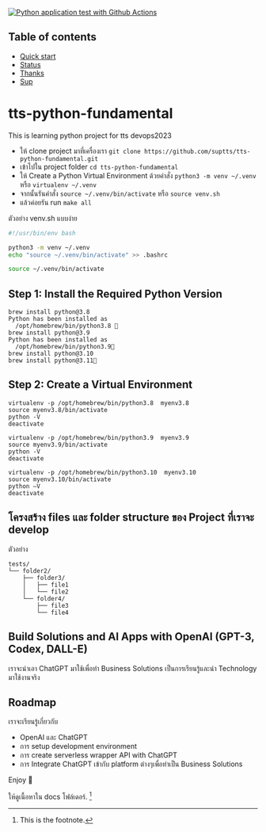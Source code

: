 [![Python application test with Github Actions](https://github.com/suptts/tts-python-fundamental/actions/workflows/testing_ci.yml/badge.svg)](https://github.com/suptts/tts-python-fundamental/actions/workflows/testing_ci.yml)

## Table of contents

- [Quick start](#quick-start)
- [Status](#status)
- [Thanks](#thanks)
- [Sup](#sup)

# tts-python-fundamental
This is learning python project for tts devops2023

* ให้ clone project มาที่เครื่องเรา `git clone https://github.com/suptts/tts-python-fundamental.git`
* เข้าไปใน project folder `cd tts-python-fundamental`
* ให้ Create a Python Virtual Environment ด้วยคำสั่ง `python3 -m venv ~/.venv` หรือ `virtualenv ~/.venv` 
* จากนั้นรันคำสั่ง `source ~/.venv/bin/activate` หรือ `source venv.sh`
* แล้วค่อยรัน run `make all`


ตัวอย่าง venv.sh แบบง่าย

```bash
#!/usr/bin/env bash

python3 -m venv ~/.venv
echo "source ~/.venv/bin/activate" >> .bashrc

source ~/.venv/bin/activate
```

## Step 1: Install the Required Python Version
```
brew install python@3.8
Python has been installed as
  /opt/homebrew/bin/python3.8 
brew install python@3.9
Python has been installed as
  /opt/homebrew/bin/python3.9
brew install python@3.10
brew install python@3.11
```

## Step 2: Create a Virtual Environment
```
virtualenv -p /opt/homebrew/bin/python3.8  myenv3.8
source myenv3.8/bin/activate
python -V
deactivate

virtualenv -p /opt/homebrew/bin/python3.9  myenv3.9
source myenv3.9/bin/activate
python -V
deactivate

virtualenv -p /opt/homebrew/bin/python3.10  myenv3.10
source myenv3.10/bin/activate
python –V
deactivate
```

## โครงสร้าง files และ folder structure ของ Project ที่เราจะ develop  

ตัวอย่าง 

```text
tests/
└── folder2/
    ├── folder3/
    │   ├── file1
    │   └── file2
    └── folder4/
        ├── file3
        └── file4
```

## Build Solutions and AI Apps with OpenAI (GPT-3, Codex, DALL-E)

เราจะนำเอา ChatGPT มาใช้เพื่อทำ Business Solutions เป็นการเรียนรู้และนำ Technology มาใช้งานจริง

## Roadmap

เราจะเรียนรู้เกี่ยวกับ

- OpenAI และ ChatGPT
- การ setup development environment
- การ create serverless wrapper API with ChatGPT
- การ Integrate ChatGPT เข้ากับ platform ต่างๆเพื่อทำเป็น Business Solutions



Enjoy :metal:

ให้ดูเนื้อหาใน docs โฟล์เดอร์. [^1]

[^1]: This is the footnote.
